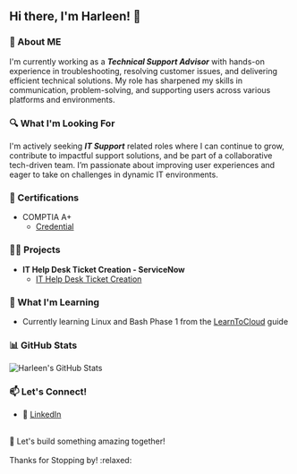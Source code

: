 ## Hi there, I'm Harleen! 👋

### 🚀 About ME 

I'm currently working as a ***Technical Support Advisor*** with hands-on experience in troubleshooting, resolving customer issues, and delivering efficient technical solutions. My role has sharpened my skills in communication, problem-solving, and supporting users across various platforms and environments.

### 🔍 What I'm Looking For

I'm actively seeking ***IT Support*** related roles where I can continue to grow, contribute to impactful support solutions, and be part of a collaborative tech-driven team. I’m passionate about improving user experiences and eager to take on challenges in dynamic IT environments.
### 🧠 Certifications
- COMPTIA A+
    - [Credential](https://www.credly.com/badges/3380166d-3387-4328-a8fc-0ccca20437b9/linked_in_profile)
  
### 👨‍💻 Projects
- <b> IT Help Desk Ticket Creation - ServiceNow </b>
  -  [IT Help Desk Ticket Creation](https://github.com/DevHarleen/Help-Desk-Ticket-Creation-/tree/main)


### 🌱 What I'm Learning
- Currently learning Linux and Bash Phase 1 from the [LearnToCloud](https://learntocloud.guide/) guide


### 📊 GitHub Stats
![Harleen's GitHub Stats](https://github-readme-stats.vercel.app/api?username=DevHarleen&show_icons=true&theme=radical)


### 📫 Let's Connect!
- 💼 [LinkedIn](https://www.linkedin.com/in/harleen-k1/)
  
<br>
🚀 Let's build something amazing together! <br><br>
    Thanks for Stopping by! :relaxed: 



